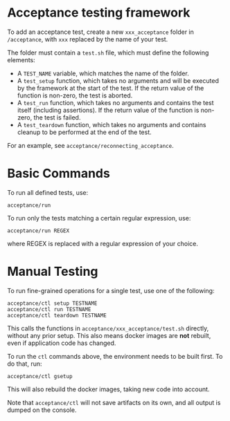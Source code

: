 
Acceptance testing framework
============================

To add an acceptance test, create a new `xxx_acceptance` folder in
`/acceptance`, with `xxx` replaced by the name of your test.

The folder must contain a `test.sh` file, which must define the following elements:
* A `TEST_NAME` variable, which matches the name of the folder.
* A `test_setup` function, which takes no arguments and will be executed by the
  framework at the start of the test. If the return value of the function is
  non-zero, the test is aborted.
* A `test_run` function, which takes no arguments and contains the test itself
  (including assertions). If the return value of the function is non-zero, the
  test is failed.
* A `test_teardown` function, which takes no arguments and contains cleanup to
  be performed at the end of the test.

For an example, see `acceptance/reconnecting_acceptance`.

Basic Commands
==============

To run all defined tests, use:
```
acceptance/run
```

To run only the tests matching a certain regular expression, use:
```
acceptance/run REGEX
```
where REGEX is replaced with a regular expression of your choice.

Manual Testing
==============

To run fine-grained operations for a single test, use one of the following:
```
acceptance/ctl setup TESTNAME
acceptance/ctl run TESTNAME
acceptance/ctl teardown TESTNAME
```
This calls the functions in `acceptance/xxx_acceptance/test.sh` directly,
without any prior setup. This also means docker images are **not** rebuilt,
even if application code has changed.

To run the `ctl` commands above, the environment needs to be built first. To do that, run:
```
acceptance/ctl gsetup
```
This will also rebuild the docker images, taking new code into account.

Note that `acceptance/ctl` will not save artifacts on its own, and all output
is dumped on the console.
